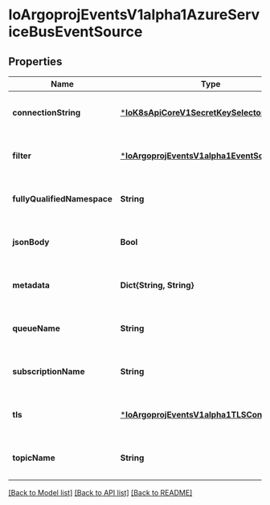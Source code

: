 # IoArgoprojEventsV1alpha1AzureServiceBusEventSource


## Properties
Name | Type | Description | Notes
------------ | ------------- | ------------- | -------------
**connectionString** | [***IoK8sApiCoreV1SecretKeySelector**](IoK8sApiCoreV1SecretKeySelector.md) |  | [optional] [default to nothing]
**filter** | [***IoArgoprojEventsV1alpha1EventSourceFilter**](IoArgoprojEventsV1alpha1EventSourceFilter.md) |  | [optional] [default to nothing]
**fullyQualifiedNamespace** | **String** |  | [optional] [default to nothing]
**jsonBody** | **Bool** |  | [optional] [default to nothing]
**metadata** | **Dict{String, String}** |  | [optional] [default to nothing]
**queueName** | **String** |  | [optional] [default to nothing]
**subscriptionName** | **String** |  | [optional] [default to nothing]
**tls** | [***IoArgoprojEventsV1alpha1TLSConfig**](IoArgoprojEventsV1alpha1TLSConfig.md) |  | [optional] [default to nothing]
**topicName** | **String** |  | [optional] [default to nothing]


[[Back to Model list]](../README.md#models) [[Back to API list]](../README.md#api-endpoints) [[Back to README]](../README.md)


